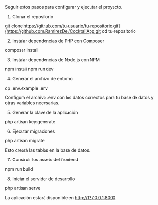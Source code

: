 Seguir estos pasos para configurar y ejecutar el proyecto.

1. Clonar el repositorio

git clone https://github.com/tu-usuario/tu-repositorio.git](https://github.com/RamirezDei/CocktailApp.git
cd tu-repositorio

2. Instalar dependencias de PHP con Composer

composer install

3. Instalar dependencias de Node.js con NPM

npm install
npm run dev

4. Generar el archivo de entorno

cp .env.example .env

Configura el archivo .env con los datos correctos para tu base de datos y otras variables necesarias.

5. Generar la clave de la aplicación

php artisan key:generate

6. Ejecutar migraciones

php artisan migrate

Esto creará las tablas en la base de datos.

7. Construir los assets del frontend

npm run build

8. Iniciar el servidor de desarrollo

php artisan serve

La aplicación estará disponible en http://127.0.0.1:8000
